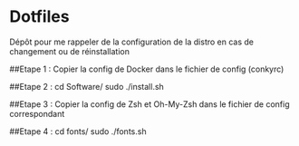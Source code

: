 # Dotfiles
Dépôt pour me rappeler de la configuration de la distro en cas de changement ou de réinstallation

##Etape 1 :
Copier la config de Docker dans le fichier de config (conkyrc)

##Etape 2 :
cd Software/
sudo ./install.sh

##Etape 3 :
Copier la config de Zsh et Oh-My-Zsh dans le fichier de config correspondant

##Etape 4 :
cd fonts/
sudo ./fonts.sh
